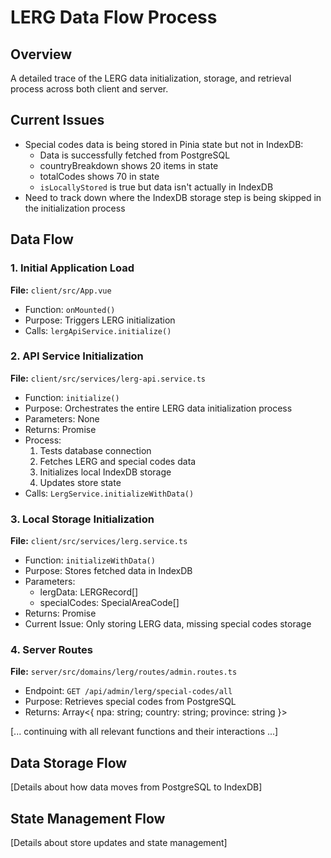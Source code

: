 # LERG Data Flow Process

## Overview

A detailed trace of the LERG data initialization, storage, and retrieval process across both client and server.

## Current Issues

- Special codes data is being stored in Pinia state but not in IndexDB:
  - Data is successfully fetched from PostgreSQL
  - countryBreakdown shows 20 items in state
  - totalCodes shows 70 in state
  - `isLocallyStored` is true but data isn't actually in IndexDB
- Need to track down where the IndexDB storage step is being skipped in the initialization process

## Data Flow

### 1. Initial Application Load

**File:** `client/src/App.vue`

- Function: `onMounted()`
- Purpose: Triggers LERG initialization
- Calls: `lergApiService.initialize()`

### 2. API Service Initialization

**File:** `client/src/services/lerg-api.service.ts`

- Function: `initialize()`
- Purpose: Orchestrates the entire LERG data initialization process
- Parameters: None
- Returns: Promise<void>
- Process:
  1. Tests database connection
  2. Fetches LERG and special codes data
  3. Initializes local IndexDB storage
  4. Updates store state
- Calls: `LergService.initializeWithData()`

### 3. Local Storage Initialization

**File:** `client/src/services/lerg.service.ts`

- Function: `initializeWithData()`
- Purpose: Stores fetched data in IndexDB
- Parameters:
  - lergData: LERGRecord[]
  - specialCodes: SpecialAreaCode[]
- Returns: Promise<void>
- Current Issue: Only storing LERG data, missing special codes storage

### 4. Server Routes

**File:** `server/src/domains/lerg/routes/admin.routes.ts`

- Endpoint: `GET /api/admin/lerg/special-codes/all`
- Purpose: Retrieves special codes from PostgreSQL
- Returns: Array<{ npa: string; country: string; province: string }>

[... continuing with all relevant functions and their interactions ...]

## Data Storage Flow

[Details about how data moves from PostgreSQL to IndexDB]

## State Management Flow

[Details about store updates and state management]
